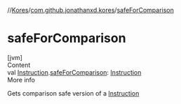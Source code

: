 //[Kores](../index.md)/[com.github.jonathanxd.kores](index.md)/[safeForComparison](safe-for-comparison.md)



# safeForComparison  
[jvm]  
Content  
val [Instruction](-instruction/index.md).[safeForComparison](safe-for-comparison.md): [Instruction](-instruction/index.md)  
More info  


Gets comparison safe version of a [Instruction](-instruction/index.md)

  




